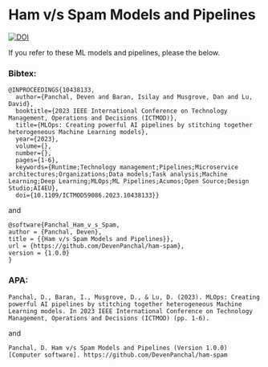 # Ham v/s Spam Models and Pipelines
[![DOI](https://zenodo.org/badge/511913322.svg)](https://zenodo.org/doi/10.5281/zenodo.13836092)

If you refer to these ML models and pipelines, please the below.

### Bibtex:
```
@INPROCEEDINGS{10438133,
  author={Panchal, Deven and Baran, Isilay and Musgrove, Dan and Lu, David},
  booktitle={2023 IEEE International Conference on Technology Management, Operations and Decisions (ICTMOD)}, 
  title={MLOps: Creating powerful AI pipelines by stitching together heterogeneous Machine Learning models}, 
  year={2023},
  volume={},
  number={},
  pages={1-6},
  keywords={Runtime;Technology management;Pipelines;Microservice architectures;Organizations;Data models;Task analysis;Machine Learning;Deep Learning;MLOps;ML Pipelines;Acumos;Open Source;Design Studio;AI4EU},
  doi={10.1109/ICTMOD59086.2023.10438133}}

```
and
```
@software{Panchal_Ham_v_s_Spam,
author = {Panchal, Deven},
title = {{Ham v/s Spam Models and Pipelines}},
url = {https://github.com/DevenPanchal/ham-spam},
version = {1.0.0}
}
```

### APA:
```
Panchal, D., Baran, I., Musgrove, D., & Lu, D. (2023). MLOps: Creating powerful AI pipelines by stitching together heterogeneous Machine Learning models. In 2023 IEEE International Conference on Technology Management, Operations and Decisions (ICTMOD) (pp. 1-6).
```
and
```
Panchal, D. Ham v/s Spam Models and Pipelines (Version 1.0.0) [Computer software]. https://github.com/DevenPanchal/ham-spam
```
